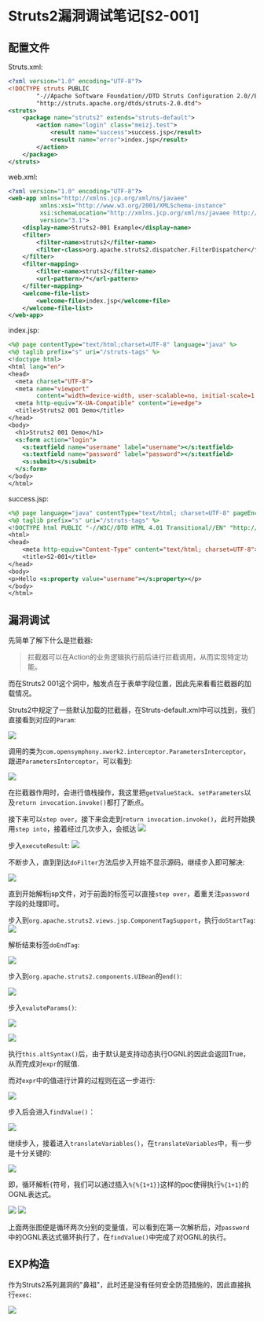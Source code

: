 # Struts2漏洞调试笔记[S2-001]

## 配置文件

Struts.xml:
```xml
<?xml version="1.0" encoding="UTF-8"?>
<!DOCTYPE struts PUBLIC
        "-//Apache Software Foundation//DTD Struts Configuration 2.0//EN"
        "http://struts.apache.org/dtds/struts-2.0.dtd">
<struts>
    <package name="struts2" extends="struts-default">
        <action name="login" class="meizj.test">
            <result name="success">success.jsp</result>
            <result name="error">index.jsp</result>
        </action>
    </package>
</struts>
```

web.xml:
```xml
<?xml version="1.0" encoding="UTF-8"?>
<web-app xmlns="http://xmlns.jcp.org/xml/ns/javaee"
         xmlns:xsi="http://www.w3.org/2001/XMLSchema-instance"
         xsi:schemaLocation="http://xmlns.jcp.org/xml/ns/javaee http://xmlns.jcp.org/xml/ns/javaee/web-app_3_1.xsd"
         version="3.1">
    <display-name>Struts2-001 Example</display-name>
    <filter>
        <filter-name>struts2</filter-name>
        <filter-class>org.apache.struts2.dispatcher.FilterDispatcher</filter-class>
    </filter>
    <filter-mapping>
        <filter-name>struts2</filter-name>
        <url-pattern>/*</url-pattern>
    </filter-mapping>
    <welcome-file-list>
        <welcome-file>index.jsp</welcome-file>
    </welcome-file-list>
</web-app>
```

index.jsp:
```jsp
<%@ page contentType="text/html;charset=UTF-8" language="java" %>
<%@ taglib prefix="s" uri="/struts-tags" %>
<!doctype html>
<html lang="en">
<head>
  <meta charset="UTF-8">
  <meta name="viewport"
        content="width=device-width, user-scalable=no, initial-scale=1.0, maximum-scale=1.0, minimum-scale=1.0">
  <meta http-equiv="X-UA-Compatible" content="ie=edge">
  <title>Struts2 001 Demo</title>
</head>
<body>
  <h1>Struts2 001 Demo</h1>
  <s:form action="login">
    <s:textfield name="username" label="username"></s:textfield>
    <s:textfield name="password" label="password"></s:textfield>
    <s:submit></s:submit>
  </s:form>
</body>
</html>
```

success.jsp:
```jsp
<%@ page language="java" contentType="text/html; charset=UTF-8" pageEncoding="UTF-8"%>
<%@ taglib prefix="s" uri="/struts-tags" %>
<!DOCTYPE html PUBLIC "-//W3C//DTD HTML 4.01 Transitional//EN" "http://www.w3.org/TR/html4/loose.dtd">
<html>
<head>
    <meta http-equiv="Content-Type" content="text/html; charset=UTF-8">
    <title>S2-001</title>
</head>
<body>
<p>Hello <s:property value="username"></s:property></p>
</body>
</html>
```

## 漏洞调试

先简单了解下什么是拦截器:

> 拦截器可以在Action的业务逻辑执行前后进行拦截调用，从而实现特定功能。

而在Struts2 001这个洞中，触发点在于表单字段位置，因此先来看看拦截器的加载情况。

Struts2中规定了一些默认加载的拦截器，在Struts-default.xml中可以找到，我们直接看到对应的`Param`:

![](https://otakekumi.github.io/img/S2001-1.png)

调用的类为`com.opensymphony.xwork2.interceptor.ParametersInterceptor`，跟进`ParametersInterceptor`，可以看到:

![](https://otakekumi.github.io/img/S2001-2.jpg)

在拦截器作用时，会进行值栈操作，我这里把`getValueStack`、`setParameters`以及`return invocation.invoke()`都打了断点。

接下来可以`step over`，接下来会走到`return invocation.invoke()`，此时开始换用`step into`，接着经过几次步入，会抵达
![](https://otakekumi.github.io/img/S2001-3.jpg)

步入`executeResult`:
![](https://otakekumi.github.io/img/S2001-4.jpg)

不断步入，直到到达`doFilter`方法后步入开始不显示源码，继续步入即可解决:

![](https://otakekumi.github.io/img/S2001-5.jpg)

直到开始解析jsp文件，对于前面的标签可以直接`step over`，着重关注`password`字段的处理即可。

步入到`org.apache.struts2.views.jsp.ComponentTagSupport`，执行`doStartTag`:
![](https://otakekumi.github.io/img/S2001-6.jpg)

解析结束标签`doEndTag`:

![](https://otakekumi.github.io/img/S2001-7.png)

步入到`org.apache.struts2.components.UIBean`的`end()`:

![](https://otakekumi.github.io/img/S2001-8.png)

步入`evaluteParams()`:

![](https://otakekumi.github.io/img/S2001-9.png)

![](https://otakekumi.github.io/img/S2001-10.png)

执行`this.altSyntax()`后，由于默认是支持动态执行OGNL的因此会返回True，从而完成对`expr`的赋值.

而对`expr`中的值进行计算的过程则在这一步进行:

![](https://otakekumi.github.io/img/S2001-11.png)

步入后会进入`findValue()`：

![](https://otakekumi.github.io/img/S2001-12.png)

继续步入，接着进入`translateVariables()`，在`translateVariables`中，有一步是十分关键的:

![](https://otakekumi.github.io/img/S2001-13.jpg)

即，循环解析`{`符号，我们可以通过插入`%{%{1+1}}`这样的poc使得执行`%{1+1}`的OGNL表达式。

![](https://otakekumi.github.io/img/S2001-14.png)
![](https://otakekumi.github.io/img/S2001-15.png)

上面两张图便是循环两次分别的变量值，可以看到在第一次解析后，对`password`中的OGNL表达式循环执行了，在`findValue()`中完成了对OGNL的执行。

## EXP构造

作为Struts2系列漏洞的"鼻祖"，此时还是没有任何安全防范措施的，因此直接执行`exec`:

![](https://otakekumi.github.io/img/S2001-16.jpg)

